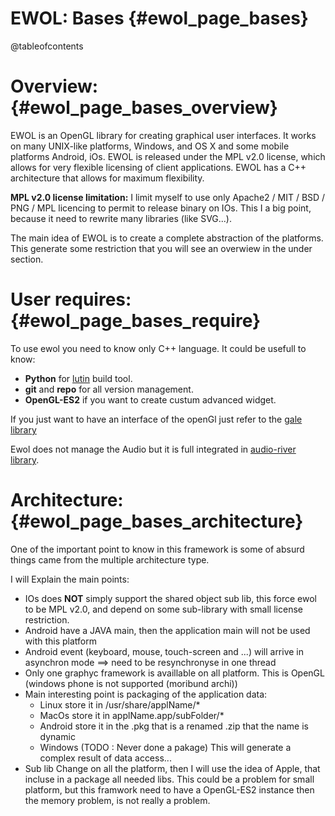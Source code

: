 EWOL: Bases                                {#ewol_page_bases}
===========

@tableofcontents

Overview:                                  {#ewol_page_bases_overview}
=========

EWOL is an OpenGL library for creating graphical user interfaces.
It works on many UNIX-like platforms, Windows, and OS X and some mobile platforms Android, iOs.
EWOL is released under the MPL v2.0 license, which allows for very flexible licensing of client applications.
EWOL has a C++ architecture that allows for maximum flexibility.

**MPL v2.0 license limitation:** I limit myself to use only Apache2 / MIT / BSD / PNG / MPL licencing to permit to release binary on IOs.
This I a big point, because it need to rewrite many libraries (like SVG...).


The main idea of EWOL is to create a complete abstraction of the platforms.
This generate some restriction that you will see an overwiew in the under section.

User requires:                             {#ewol_page_bases_require}
==============

To use ewol you need to know only C++ language. It could be usefull to know:
  - **Python** for [lutin](http://HeeroYui.github.io/lutin) build tool.
  - **git** and **repo** for all version management.
  - **OpenGL-ES2** if you want to create custum advanced widget.

If you just want to have an interface of the openGl just refer to the [gale library](http://atria-soft.github.io/gale)

Ewol does not manage the Audio but it is full integrated in [audio-river library](http://musicdsp.github.io/audio-river).


Architecture:                              {#ewol_page_bases_architecture}
=============

One of the important point to know in this framework is some of absurd things came from the multiple architecture type.

I will Explain the main points:
  - IOs does **NOT** simply support the shared object sub lib, this force ewol to be MPL v2.0, and depend on some sub-library with small license restriction.
  - Android have a JAVA main, then the application main will not be used with this platform
  - Android event (keyboard, mouse, touch-screen and ...) will arrive in asynchron mode ==> need to be resynchronyse in one thread
  - Only one graphyc framework is availlable on all platform. This is OpenGL (windows phone is not supported (moribund archi))
  - Main interesting point is packaging of the application data:
    * Linux store it in /usr/share/applName/*
    * MacOs store it in applName.app/subFolder/*
    * Android store it in the .pkg that is a renamed .zip that the name is dynamic
    * Windows (TODO : Never done a pakage)
      This will generate a complex result of data access...
  - Sub lib Change on all the platform, then I will use the idea of Apple, that incluse in a package all needed libs.
    This could be a problem for small platform, but this framwork need to have a OpenGL-ES2 instance then the memory problem,
    is not really a problem.

